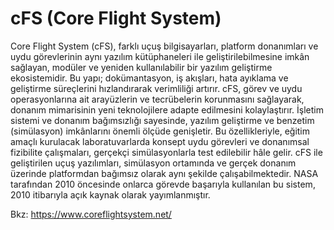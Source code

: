 # cFS (Core Flight System)
Core Flight System (cFS), farklı uçuş bilgisayarları, platform donanımları ve uydu görevlerinin aynı yazılım kütüphaneleri ile geliştirilebilmesine imkân sağlayan, modüler ve yeniden kullanılabilir bir yazılım geliştirme ekosistemidir. Bu yapı; dokümantasyon, iş akışları, hata ayıklama ve geliştirme süreçlerini hızlandırarak verimliliği artırır.
cFS, görev ve uydu operasyonlarına ait arayüzlerin ve tecrübelerin korunmasını sağlayarak, donanım mimarisinin yeni teknolojilere adapte edilmesini kolaylaştırır. İşletim sistemi ve donanım bağımsızlığı sayesinde, yazılım geliştirme ve benzetim (simülasyon) imkânlarını önemli ölçüde genişletir. Bu özellikleriyle, eğitim amaçlı kurulacak laboratuvarlarda konsept uydu görevleri ve donanımsal fizibilite çalışmaları, gerçekçi simülasyonlarla test edilebilir hâle gelir.
cFS ile geliştirilen uçuş yazılımları, simülasyon ortamında ve gerçek donanım üzerinde platformdan bağımsız olarak aynı şekilde çalışabilmektedir. NASA tarafından 2010 öncesinde onlarca görevde başarıyla kullanılan bu sistem, 2010 itibarıyla açık kaynak olarak yayımlanmıştır.

Bkz: https://www.coreflightsystem.net/